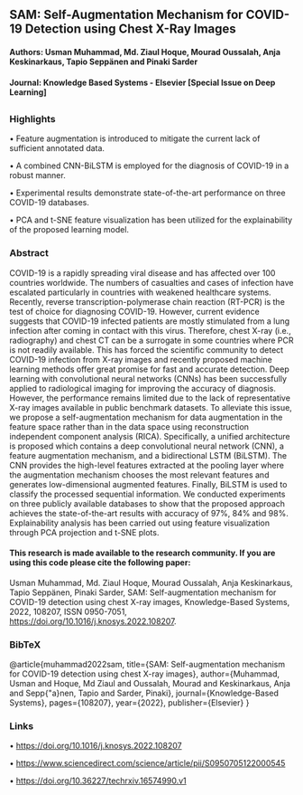 ## SAM: Self-Augmentation Mechanism for COVID-19 Detection using Chest X-Ray Images 
#### Authors: Usman Muhammad, Md. Ziaul Hoque, Mourad Oussalah, Anja Keskinarkaus, Tapio Seppänen and Pinaki Sarder
#### Journal: Knowledge Based Systems - Elsevier [Special Issue on Deep Learning]
##

### Highlights
• Feature augmentation is introduced to mitigate the current lack of sufficient annotated data.

• A combined CNN-BiLSTM is employed for the diagnosis of COVID-19 in a robust manner.

• Experimental results demonstrate state-of-the-art performance on three COVID-19 databases.

• PCA and t-SNE feature visualization has been utilized for the explainability of the proposed learning model.

### Abstract
COVID-19 is a rapidly spreading viral disease and has affected over 100 countries worldwide. The numbers of casualties and cases of infection have escalated particularly in countries with weakened healthcare systems. Recently, reverse transcription-polymerase chain reaction (RT-PCR) is the test of choice for diagnosing COVID-19. However, current evidence suggests that COVID-19 infected patients are mostly stimulated from a lung infection after coming in contact with this virus. Therefore, chest X-ray (i.e., radiography) and chest CT can be a surrogate in some countries where PCR is not readily available. This has forced the scientific community to detect COVID-19 infection from X-ray images and recently proposed machine learning methods offer great promise for fast and accurate detection. Deep learning with convolutional neural networks (CNNs) has been successfully applied to radiological imaging for improving the accuracy of diagnosis. However, the performance remains limited due to the lack of representative X-ray images available in public benchmark datasets. To alleviate this issue, we propose a self-augmentation mechanism for data augmentation in the feature space rather than in the data space using reconstruction independent component analysis (RICA). Specifically, a unified architecture is proposed which contains a deep convolutional neural network (CNN), a feature augmentation mechanism, and a bidirectional LSTM (BiLSTM). The CNN provides the high-level features extracted at the pooling layer where the augmentation mechanism chooses the most relevant features and generates low-dimensional augmented features. Finally,  BiLSTM is used to classify the processed sequential information. We conducted experiments on three publicly available databases to show that the proposed approach achieves the state-of-the-art results with accuracy of 97%, 84% and 98%. Explainability analysis has been carried out using feature visualization through PCA projection and t-SNE plots.

#### This research is made available to the research community. If you are using this code please cite the following paper:                              
Usman Muhammad, Md. Ziaul Hoque, Mourad Oussalah, Anja Keskinarkaus, Tapio Seppänen, Pinaki Sarder, SAM: Self-augmentation mechanism for COVID-19 detection using chest X-ray images, Knowledge-Based Systems, 2022, 108207, ISSN 0950-7051, https://doi.org/10.1016/j.knosys.2022.108207.

### BibTeX
@article{muhammad2022sam,
  title={SAM: Self-augmentation mechanism for COVID-19 detection using chest X-ray images},
  author={Muhammad, Usman and Hoque, Md Ziaul and Oussalah, Mourad and Keskinarkaus, Anja and Sepp{\"a}nen, Tapio and Sarder, Pinaki},
  journal={Knowledge-Based Systems},
  pages={108207},
  year={2022},
  publisher={Elsevier}
}

### Links
• https://doi.org/10.1016/j.knosys.2022.108207

• https://www.sciencedirect.com/science/article/pii/S0950705122000545

• https://doi.org/10.36227/techrxiv.16574990.v1
